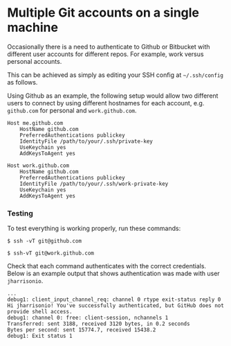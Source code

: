 # Multiple Git accounts on a single machine
Occasionally there is a need to authenticate to Github or Bitbucket with different user accounts for different repos. For example, work versus personal accounts.

This can be achieved as simply as editing your SSH config at `~/.ssh/config` as follows.

Using Github as an example, the following setup would allow two different users to connect by using different hostnames for each account, e.g. `github.com` for personal and `work.github.com`.

```
Host me.github.com
    HostName github.com
    PreferredAuthentications publickey
    IdentityFile /path/to/your/.ssh/private-key
    UseKeychain yes
    AddKeysToAgent yes

Host work.github.com
    HostName github.com
    PreferredAuthentications publickey
    IdentityFile /path/to/your/.ssh/work-private-key
    UseKeychain yes
    AddKeysToAgent yes
```

### Testing
To test everything is working properly, run these commands:

`$ ssh -vT git@github.com`

`$ ssh-vT git@work.github.com`

Check that each command authenticates with the correct credentials. Below is an example output that shows authentication was made with user `jharrisonio`. 

```
...
debug1: client_input_channel_req: channel 0 rtype exit-status reply 0
Hi jharrisonio! You've successfully authenticated, but GitHub does not provide shell access.
debug1: channel 0: free: client-session, nchannels 1
Transferred: sent 3188, received 3120 bytes, in 0.2 seconds
Bytes per second: sent 15774.7, received 15438.2
debug1: Exit status 1
```